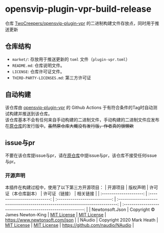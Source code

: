# opensvip-plugin-vpr-build-release
仓库 [TwoCreepers/opensvip-plugin-vpr](https://github.com/TwoCreepers/opensvip-plugin-vpr) 的二进制构建文件存放点，同时用于推送更新

## 仓库结构

- `market/`: 存放用于推送更新的 `toml` 文件（`plugin-vpr.toml`）
- `README.md`: 仓库说明文件。
- `LICENSE`: 仓库许可证文件。
- `THIRD-PARTY-LICENSES.md`: 第三方许可证

## 自动构建

该仓库由 [opensvip-plugin-vpr](https://github.com/TwoCreepers/opensvip-plugin-vpr) 的 Github Actions 于有符合条件的Tag时自动测试构建并推送到该仓库。  
该仓库基本不会有任何来自手动构建的二进制文件，手动构建的二进制文件应发布在[原仓库](https://github.com/TwoCreepers/opensvip-plugin-vpr)的发行版中。~~虽然原仓库大概没有发行版，作者真的很懒欸~~  

## issue与pr

不要在该仓库提issue与pr，请在[原仓库](https://github.com/TwoCreepers/opensvip-plugin-vpr)中提issue与pr，该仓库不接受任何issue与pr。

### 开源声明
本插件在构建过程中，使用了以下第三方开源项目：
|        开源项目         |            版权声明           |     许可证（本仓库副本）       |                             许可证（链接）                                       |                           相关链接                           |
| :---------------------: | :---------------------------: | :----------------------------: | :-----------------------------------------------------------------------------:  | :----------------------------------------------------------: |
|     Newtonsoft.Json     | Copyright © James Newton-King | [MIT License](https://github.com/TwoCreepers/opensvip-plugin-vpr-build-release/blob/main/THIRD-PARTY-LICENSES.md#newtonsoftjson) | [MIT License](https://github.com/JamesNK/Newtonsoft.Json/blob/master/LICENSE.md) |               https://www.newtonsoft.com/json                |
|         NAudio          |   Copyright 2020 Mark Heath   | [MIT License](https://github.com/TwoCreepers/opensvip-plugin-vpr-build-release/blob/main/THIRD-PARTY-LICENSES.md#naudio) | [MIT License](https://github.com/naudio/NAudio/blob/master/license.txt)          |               https://github.com/naudio/NAudio               |
